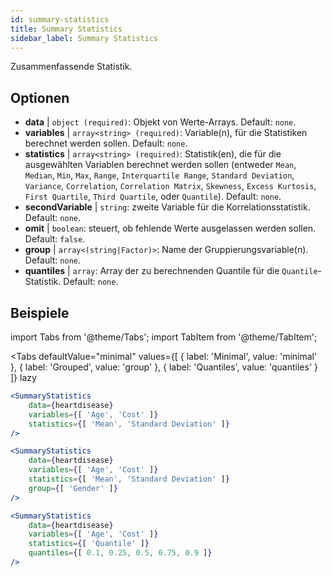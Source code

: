 ```yaml
---
id: summary-statistics 
title: Summary Statistics
sidebar_label: Summary Statistics
---
```


Zusammenfassende Statistik.

## Optionen

* __data__ | `object (required)`: Objekt von Werte-Arrays. Default: `none`.
* __variables__ | `array<string> (required)`: Variable(n), für die Statistiken berechnet werden sollen. Default: `none`.
* __statistics__ | `array<string> (required)`: Statistik(en), die für die ausgewählten Variablen berechnet werden sollen (entweder `Mean`, `Median`, `Min`, `Max`, `Range`, `Interquartile Range`, `Standard Deviation`, `Variance`, `Correlation`, `Correlation Matrix`, `Skewness`, `Excess Kurtosis`, `First Quartile`, `Third Quartile`, oder `Quantile`). Default: `none`.
* __secondVariable__ | `string`: zweite Variable für die Korrelationsstatistik. Default: `none`.
* __omit__ | `boolean`: steuert, ob fehlende Werte ausgelassen werden sollen. Default: `false`.
* __group__ | `array<(string|Factor)>`: Name der Gruppierungsvariable(n). Default: `none`.
* __quantiles__ | `array`: Array der zu berechnenden Quantile für die `Quantile`-Statistik. Default: `none`.


## Beispiele

import Tabs from '@theme/Tabs';
import TabItem from '@theme/TabItem';

<Tabs
    defaultValue="minimal"
    values={[
        { label: 'Minimal', value: 'minimal' },
        { label: 'Grouped', value: 'group' },
        { label: 'Quantiles', value: 'quantiles' }
    ]}
    lazy
>

<TabItem value="minimal">

```jsx live
<SummaryStatistics 
    data={heartdisease} 
    variables={[ 'Age', 'Cost' ]}
    statistics={[ 'Mean', 'Standard Deviation' ]}
/>
```

</TabItem>

<TabItem value="group" >

```jsx live
<SummaryStatistics 
    data={heartdisease} 
    variables={[ 'Age', 'Cost' ]}
    statistics={[ 'Mean', 'Standard Deviation' ]}
    group={[ 'Gender' ]}
/>
```
</TabItem>

<TabItem value="quantiles">

```jsx live
<SummaryStatistics 
    data={heartdisease} 
    variables={[ 'Age', 'Cost' ]}
    statistics={[ 'Quantile' ]}
    quantiles={[ 0.1, 0.25, 0.5, 0.75, 0.9 ]}
/>
```

</TabItem>

</Tabs>
